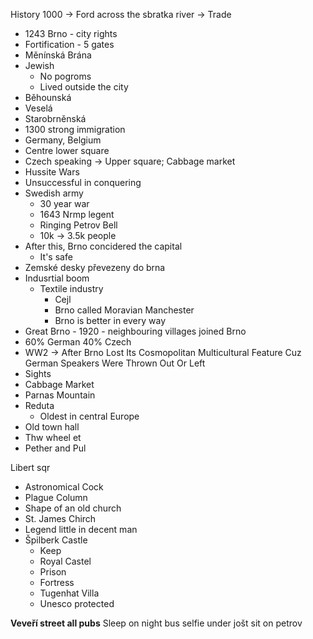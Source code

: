 History
1000 -> Ford across the sbratka river
	-> Trade

- 1243 Brno - city rights
- Fortification - 5 gates
- Měnínská Brána
- Jewish
	- No pogroms
	- Lived outside the city
- Běhounská
- Veselá
- Starobrněnská
- 1300 strong immigration
- Germany, Belgium
- Centre lower square
- Czech speaking -> Upper square; Cabbage market
- Hussite Wars
- Unsuccessful in conquering
- Swedish army
	- 30 year war
	- 1643 Nrmp legent
	- Ringing Petrov Bell
	- 10k -> 3.5k people
- After this, Brno concidered the capital
	- It's safe
- Zemské desky převezeny do brna
- Indusrtial boom
	- Textile industry
		- Cejl
		- Brno called Moravian Manchester
		- Brno is better in every way
- Great Brno - 1920 - neighbouring villages joined Brno
- 60% German 40% Czech
- WW2 -> After Brno Lost Its Cosmopolitan Multicultural Feature Cuz German Speakers Were Thrown Out Or Left
- Sights
- Cabbage Market
- Parnas Mountain
- Reduta
	- Oldest in central Europe
- Old town hall
- Thw wheel et
- Pether and Pul

Libert sqr
- Astronomical Cock
- Plague Column
- Shape of an old church
- St. James Chirch
- Legend little in decent man
- Špilberk Castle
	- Keep
	- Royal Castel
	- Prison
	- Fortress
	- Tugenhat Villa
	- Unesco protected

**Veveří street all pubs**
Sleep on night bus
selfie under jošt
sit on petrov
